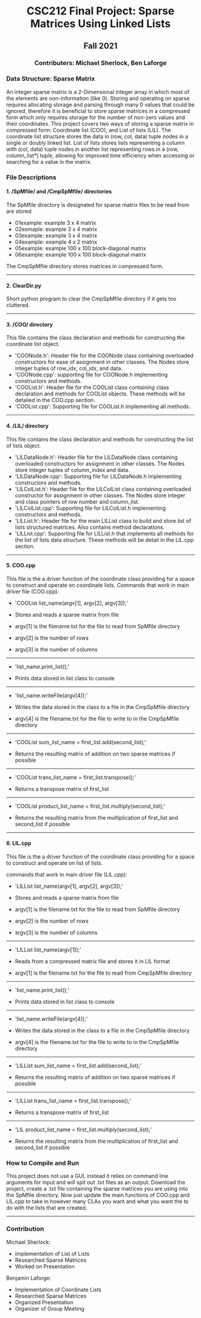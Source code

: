 <h1 align="center"> CSC212 Final Project: Sparse Matrices Using Linked Lists </h1>

<h2 align="center"> Fall 2021 </h2>

<h3 align="center"> Contributers: Michael Sherlock, Ben Laforge </h3>


### **Data Structure: Sparse Matrix**

An integer sparse matrix is a 2-Dimensional integer array in which most of the elements are non-information (like 0).  Storing and operating on sparse requires allocating storage and parsing through many 0 values that could be ignored, therefore it is beneficial to store sparse matrices in a compressed form which only requires storage for the number of non-zero values and their coordinates.  This project covers two ways of storing a sparse matrix in compressed form: Coordinate list (COO), and List of lists (LlL).  The coordinate list structure stores the data in (row, col, data) tuple nodes in a single or doubly linked list.  List of lists stores lists representing a column with (col, data) tuple nodes in another list representing rows in a (row, column_list*) tuple, allowing for improved time efficiency when accessing or searching for a value in the matrix. 

### **File Descriptions**

#### 1. /SpMfile/ and /CmpSpMfile/ directories 

The SpMfile directory is designated for sparse matrix files to be read from are stored
- 01example: example 3 x 4 matrix
- 02exmaple: example 3 x 4 matrix
- 03example: example 3 x 4 matrix
- 04example: example 4 x 2 matrix
- 05example: example 100 x 100 block-diagonal matrix
- 06example: example 100 x 100 block-diagonal matrix


The CmpSpMfile directory stores matrices in compressed form.

---

#### 2. ClearDir.py

Short python program to clear the CmpSpMfile directory if it gets too cluttered.

---

#### 3. /COO/ directory

This file contains the class declaration and methods for constructing the coordinate list object.

- 'COONode.h': Header file for the COONode class containing overloaded constructors for ease of assignment in other classes.  The Nodes store integer tuples of row_idx, col_idx, and data.
- 'COONode.cpp': supporting file for COONode.h implementing constructors and methods.
- 'COOList.h': Header file for the COOList class containing class declaration and methods for COOList objects.  These methods will be detailed in the COO.cpp section.
- 'COOList.cpp': Supporting file for COOList.h implementing all methods. 

---

#### 4. /LlL/ directory

This file contains the class declaration and methods for constructing the list of lists object.

- 'LlLDataNode.h': Header file for the LlLDataNode class containing overloaded constructors for assignment in other classes. The Nodes store integer tuples of column_index and data.
- 'LlLDataNode.cpp': Supporting file for LlLDataNode.h implementing constructors and methods.
- 'LlLColList.h': Header file for the LlLColList class containing overloaded constructor for assignment in other classes.  The Nodes store integer and class pointers of row number and column_list.
- 'LlLColList.cpp': Supporting file for LlLColList.h implementing constructors and methods.
- 'LlLList.h': Header file for the main LlLList class to build and store list of lists structured matrices.  Also contains method declarations.
- 'LlLList.cpp': Supporting file for LlLList.h that implements all methods for the list of lists data structure.  These methods will be detail in the LlL.cpp section.

---

#### 5. COO.cpp

This file is the a driver function of the coordinate class providing for a space to construct and operate on coordinate lists.
Commands that work in main driver file (COO.cpp):

- 'COOList list_name(argv[1], argv[2], argv[3]);'

- Stores and reads a sparse matrix from file
- argv[1] is the filename.txt for the file to read from SpMfile directory
- argv[2] is the number of rows
- argv[3] is the number of columns

---

- 'list_name.print_list();'

- Prints data stored in list class to console

---

- 'list_name.writeFile(argv[4]);'

- Writes the data stored in the class to a file in the CmpSpMfile directory
- argv[4] is the filename.txt for the file to write to in the CmpSpMfile directory

---

- 'COOList sum_list_name = first_list.add(second_list);'

- Returns the resulting matrix of addition on two sparse matrices if possible

---

- 'COOList trans_list_name = first_list.transpose();'

- Returns a transpose matrix of first_list

---

- 'COOList product_list_name = first_list.multiply(second_list);'

- Returns the resulting matrix from the multiplication of first_list and second_list
  if possible

---

#### 6. LlL.cpp

This file is the a driver function of the coordinate class providing for a space to construct and operate on list of lists.

commands that work in main driver file (LlL.cpp):

- 'LlLList list_name(argv[1], argv[2], argv[3]);'

- Stores and reads a sparse matrix from file
- argv[1] is the filename.txt for the file to read from SpMfile directory
- argv[2] is the number of rows
- argv[3] is the number of columns

---

- 'LlLList list_name(argv[1]);'

- Reads from a compressed matrix file and stores it in LlL format
- argv[1] is the filename.txt for the file to read from CmpSpMfile directory

---

- 'list_name.print_list();'

- Prints data stored in list class to console

---

- 'list_name.writeFile(argv[4]);'

- Writes the data stored in the class to a file in the CmpSpMfile directory
- argv[4] is the filename.txt for the file to write to in the CmpSpMfile directory

---

- 'LlLList sum_list_name = first_list.add(second_list);'

- Returns the resulting matrix of addition on two sparse matrices if possible

---

- 'LlLList trans_list_name = first_list.transpose();'

- Returns a transpose matrix of first_list

---

- 'LlL product_list_name = first_list.multiply(second_list);'

- Returns the resulting matrix from the multiplication of first_list and second_list
  if possible

### **How to Compile and Run**

This project does not use a GUI, instead it relies on command line arguments for input and will spit out .txt files as an output.  Download the project, create a .txt file containing the sparse matrices you are using into the SpMfile directory.  Now just update the main functions of COO.cpp and LlL.cpp to take in however many CLAs you want and what you want the to do with the lists that are created.  

---

### **Contribution**

Michael Sherlock:
* Implementation of List of Lists 
* Researched Sparse Matrices
* Worked on Presentation

Benjamin Laforge:
* Implementation of Coordinate Lists
* Researched Sparse Matrices
* Organized Presentation
* Organizer of Group Meeting




